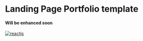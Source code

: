 # Landing Page Portfolio template 

#### Will be enhanced soon 
[![reactjs]([[https://badge.fury.io/rb/heroku-runtime-api.svg)](https://badge.fury.io/rb/heroku-runtime-api](https://heroku-booting-badge.herokuapp.com/badge?app=heroku-booting-badge)](https://img.shields.io/badge/React-20232A?style=for-the-badge&logo=react&logoColor=61DAFB))
